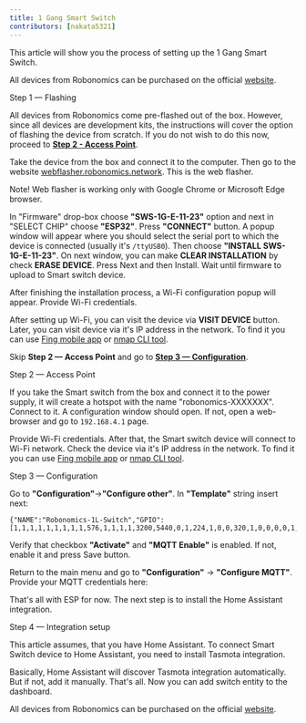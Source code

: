```yaml
---
title: 1 Gang Smart Switch
contributors: [nakata5321]
---
```

This article will show you the process of setting up the 1 Gang Smart Switch.

<robo-wiki-note type="warning">  

All devices from Robonomics can be purchased on the official [website](https://robonomics.network/devices/).

</robo-wiki-note>

<robo-wiki-video autoplay loop controls :videos="[{src: 'https://crustipfs.info/ipfs/QmTWhDu1PdQgR1ZuLuGpEtYG8uMm8eiWLziK1zLupQwU2i', type:'mp4'}]" />

<robo-wiki-title :type="2" anchor="step1">
Step 1 — Flashing
</robo-wiki-title>

<robo-wiki-note type="warning">  

All devices from Robonomics come pre-flashed out of the box. However, since all devices are development kits, the instructions will cover the option of flashing the device from scratch. If you do not wish to do this now, proceed to [**Step 2 - Access Point**](/docs/ir-controller/#step2).

</robo-wiki-note>

Take the device from the box and connect it to the computer. Then go to the website [webflasher.robonomics.network](https://webflasher.robonomics.network/). This is the web flasher.

<robo-wiki-video autoplay loop controls :videos="[{src: 'https://crustipfs.info/ipfs/QmVWmGSnvGwQ3dQfZC8iM5KHBoGpaWVXXUjNuNesULQrGw', type:'mp4'}]" />

<robo-wiki-note type="warning"> Note! Web flasher is working only with Google Chrome or Microsoft Edge browser.</robo-wiki-note>

In "Firmware" drop-box choose **"SWS-1G-E-11-23"** option and next in "SELECT CHIP" choose **"ESP32"**. Press **"CONNECT"** button.
A popup window will appear where you should select the serial port to which the device is connected (usually it's `/ttyUSB0`). Then choose **"INSTALL SWS-1G-E-11-23"**. 
On next window, you can make **CLEAR INSTALLATION** by check **ERASE DEVICE**. Press Next and then Install. Wait until firmware to upload to Smart switch device.

After finishing the installation process, a Wi-Fi configuration popup will appear. Provide Wi-Fi credentials.

After setting up Wi-Fi, you can visit the device via **VISIT DEVICE** button. Later, you can visit device via it's IP address in the network. To find it you can use [Fing mobile app](https://www.fing.com/products) or 
[nmap CLI tool](https://vitux.com/find-devices-connected-to-your-network-with-nmap/).

Skip **Step 2 — Access Point** and go to [**Step 3 — Configuration**](/docs/ir-controller/#step3).

<robo-wiki-title :type="2" anchor="step2">
Step 2 — Access Point
</robo-wiki-title>

If you take the Smart switch from the box and connect it to the power supply, it will create a hotspot with the name "robonomics-XXXXXXX". Connect to it. 
A configuration window should open. If not, open a web-browser and go to `192.168.4.1` page.

<robo-wiki-picture src="ir-controller/phone-wifi.jpg" />

Provide Wi-Fi credentials. After that, the Smart switch device will connect to Wi-Fi network. Check the device via it's IP address in the network. To find it you can use [Fing mobile app](https://www.fing.com/products) or 
[nmap CLI tool](https://vitux.com/find-devices-connected-to-your-network-with-nmap/).

<robo-wiki-title :type="2" anchor="step3">
Step 3 — Configuration
</robo-wiki-title>

<robo-wiki-video autoplay loop controls :videos="[{src: 'https://crustipfs.info/ipfs/QmZokF8TnReLt4B6q8ixkBmpZwpiiU9PQCPdyJw9RcnYFn', type:'mp4'}]" />

Go to **"Configuration"**->**"Configure other"**. In **"Template"** string insert next:

<code-helper copy>

```shell
{"NAME":"Robonomics-1L-Switch","GPIO":[1,1,1,1,1,1,1,1,1,576,1,1,1,1,3200,5440,0,1,224,1,0,0,320,1,0,0,0,0,1,1,1,32,1,0,0,1],"FLAG":0,"BASE":1}
```
</code-helper>

Verify that checkbox **"Activate"** and **"MQTT Enable"** is enabled. If not, enable it and press Save button.

Return to the main menu and go to **"Configuration"** -> **"Configure MQTT"**.
Provide your MQTT credentials here:

<robo-wiki-picture src="ir-controller/mqtt.jpg" />

That's all with ESP for now. The next step is to install the Home Assistant integration.

<robo-wiki-title :type="2" anchor="step4">
Step 4 — Integration setup
</robo-wiki-title>

This article assumes, that you have Home Assistant. To connect Smart Switch device to Home Assistant, you need to install Tasmota integration.

<robo-wiki-video autoplay loop controls :videos="[{src: 'https://crustipfs.live/ipfs/QmQw6aA5e7UqT1hZrAV8m1UPq1rWCgLsWcVufuxitQm84p', type:'mp4'}]" />

Basically, Home Assistant will discover Tasmota integration automatically. But if not, add it manually.
That's all. Now you can add switch entity to the dashboard.

<robo-wiki-note type="warning">  

All devices from Robonomics can be purchased on the official [website](https://robonomics.network/devices/).

</robo-wiki-note>
